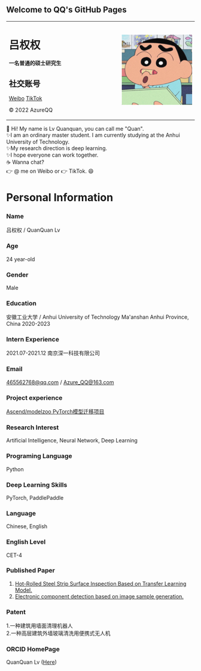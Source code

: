 ## Welcome to QQ's GitHub Pages

<table border="0">
  <tr>
    <td width="60%">
      <h1>吕权权</h1>
      <p><b>一名普通的硕士研究生</b></p>
      <h2>社交账号</h2>
      <a href="https://weibo.com/u/7420973012">Weibo</a>
      <a href="https://www.douyin.com/user/MS4wLjABAAAAJLxaKWW1kSItPwt3pZ1kCMDUPkZrn_U3lZ9PpU5JdL0">TikTok</a>
      <p>© 2022 AzureQQ</p>
    </td>
    <td width="40%">
      <img src="/lqq.jpg" width="100%">
    </td>
  </tr>
</table>


👋 Hi! My name is Lv Quanquan, you can call me "Quan".   
✨I am an ordinary master student. 
I am currently studying at the Anhui University of Technology.   
✨My research direction is deep learning.  
✨I hope everyone can work together.  
☕ Wanna chat?   
👉 @ me on Weibo or 👉 TikTok. :smile:

# Personal Information

### Name
吕权权 / QuanQuan Lv

### Age
24 year-old

### Gender
Male

### Education
安徽工业大学 / Anhui University of Technology 
Ma'anshan Anhui Province, China 
2020-2023

### Intern Experience
2021.07-2021.12 南京深一科技有限公司

### Email
465562768@qq.com / Azure_QQ@163.com

### Project experience
[Ascend/modelzoo PyTorch模型迁移项目](https://gitee.com/ascend/modelzoo/pulls/4799)

### Research Interest
Artificial Intelligence, Neural Network, Deep Learning

### Programing Language
Python

### Deep Learning Skills
PyTorch, PaddlePaddle

### Language
Chinese, English

### English Level
CET-4

### Published Paper
1. [Hot-Rolled Steel Strip Surface Inspection Based on Transfer Learning Model.](https://www.hindawi.com/journals/js/2021/6637252/)
2. [Electronic component detection based on image sample generation.](https://www.emerald.com/insight/content/doi/10.1108/SSMT-08-2020-0036/full/html)

### Patent 
1.一种建筑用墙面清理机器人  
2.一种高层建筑外墙玻璃清洗用便携式无人机

### ORCID HomePage
QuanQuan Lv ([Here](https://orcid.org/my-orcid?orcid=0000-0001-8337-4785))

